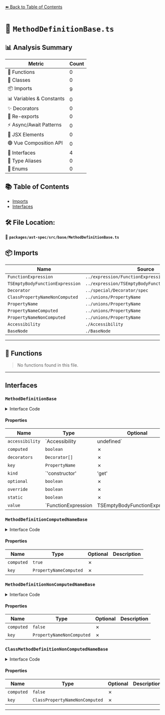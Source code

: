 [⬅️ Back to Table of Contents](../../../../index.md)

# 📄 `MethodDefinitionBase.ts`

## 📊 Analysis Summary

| Metric | Count |
|--------|-------|
| 🔧 Functions | 0 |
| 🧱 Classes | 0 |
| 📦 Imports | 9 |
| 📊 Variables & Constants | 0 |
| ✨ Decorators | 0 |
| 🔄 Re-exports | 0 |
| ⚡ Async/Await Patterns | 0 |
| 💠 JSX Elements | 0 |
| 🟢 Vue Composition API | 0 |
| 📐 Interfaces | 4 |
| 📑 Type Aliases | 0 |
| 🎯 Enums | 0 |

## 📚 Table of Contents

- [Imports](#imports)
- [Interfaces](#interfaces)

## 🛠️ File Location:
📂 **`packages/ast-spec/src/base/MethodDefinitionBase.ts`**

## 📦 Imports

| Name | Source |
|------|--------|
| `FunctionExpression` | `../expression/FunctionExpression/spec` |
| `TSEmptyBodyFunctionExpression` | `../expression/TSEmptyBodyFunctionExpression/spec` |
| `Decorator` | `../special/Decorator/spec` |
| `ClassPropertyNameNonComputed` | `../unions/PropertyName` |
| `PropertyName` | `../unions/PropertyName` |
| `PropertyNameComputed` | `../unions/PropertyName` |
| `PropertyNameNonComputed` | `../unions/PropertyName` |
| `Accessibility` | `./Accessibility` |
| `BaseNode` | `./BaseNode` |


---

## 🔧 Functions

> No functions found in this file.


---

## Interfaces

### `MethodDefinitionBase`

<details><summary>Interface Code</summary>

```ts
interface MethodDefinitionBase extends BaseNode {
  accessibility: Accessibility | undefined;
  computed: boolean;
  decorators: Decorator[];
  key: PropertyName;
  kind: 'constructor' | 'get' | 'method' | 'set';
  optional: boolean;
  override: boolean;
  static: boolean;
  value: FunctionExpression | TSEmptyBodyFunctionExpression;
}
```
</details>

#### Properties

| Name | Type | Optional | Description |
|------|------|----------|-------------|
| `accessibility` | `Accessibility | undefined` | ✗ |  |
| `computed` | `boolean` | ✗ |  |
| `decorators` | `Decorator[]` | ✗ |  |
| `key` | `PropertyName` | ✗ |  |
| `kind` | `'constructor' | 'get' | 'method' | 'set'` | ✗ |  |
| `optional` | `boolean` | ✗ |  |
| `override` | `boolean` | ✗ |  |
| `static` | `boolean` | ✗ |  |
| `value` | `FunctionExpression | TSEmptyBodyFunctionExpression` | ✗ |  |

### `MethodDefinitionComputedNameBase`

<details><summary>Interface Code</summary>

```ts
export interface MethodDefinitionComputedNameBase extends MethodDefinitionBase {
  computed: true;
  key: PropertyNameComputed;
}
```
</details>

#### Properties

| Name | Type | Optional | Description |
|------|------|----------|-------------|
| `computed` | `true` | ✗ |  |
| `key` | `PropertyNameComputed` | ✗ |  |

### `MethodDefinitionNonComputedNameBase`

<details><summary>Interface Code</summary>

```ts
export interface MethodDefinitionNonComputedNameBase
  extends MethodDefinitionBase {
  computed: false;
  key: PropertyNameNonComputed;
}
```
</details>

#### Properties

| Name | Type | Optional | Description |
|------|------|----------|-------------|
| `computed` | `false` | ✗ |  |
| `key` | `PropertyNameNonComputed` | ✗ |  |

### `ClassMethodDefinitionNonComputedNameBase`

<details><summary>Interface Code</summary>

```ts
export interface ClassMethodDefinitionNonComputedNameBase
  extends MethodDefinitionBase {
  computed: false;
  key: ClassPropertyNameNonComputed;
}
```
</details>

#### Properties

| Name | Type | Optional | Description |
|------|------|----------|-------------|
| `computed` | `false` | ✗ |  |
| `key` | `ClassPropertyNameNonComputed` | ✗ |  |


---